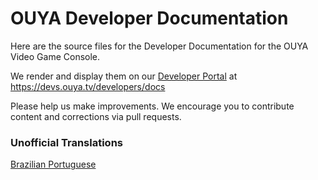 # OUYA Developer Documentation

Here are the source files for the Developer Documentation for the OUYA Video Game Console.

We render and display them on our [Developer Portal](https://devs.ouya.tv/developers) at https://devs.ouya.tv/developers/docs

Please help us make improvements. We encourage you to contribute content and corrections via pull requests.


### Unofficial Translations
[Brazilian Portuguese](https://github.com/Gtoknu/docs)
